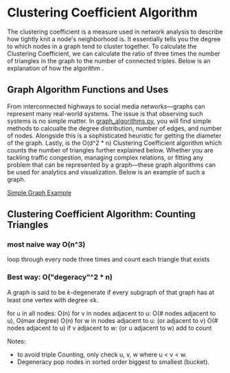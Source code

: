 
# Clustering Coefficient Algorithm
The clustering coefficient is a measure used in network analysis to describe how tightly knit a node's neighborhood is. It essentially tells you the degree to which nodes in a graph tend to cluster together. To calculate the Clustering Coefficient, we can calculate the ratio of three times the number of triangles in the graph to the number of connected triples. Below is an explanation of how the algorithm .

## Graph Algorithm Functions and Uses
From interconnected highways to social media networks—graphs can represent many real-world systems. The issue is that observing such systems is no simple matter. In [graph_algorithms.py](graph_algorithms.py), you will find simple methods to calcualte the degree distribution, number of edges, and number of nodes. Alongside this is a sophisticated heuristic for getting the diameter of the graph. Lastly, is the O(d^2 * n) Clustering Coefficient algorithm which counts the number of triangles further explained below. Whether you are tackling traffic congestion, managing complex relations, or fitting any problem that can be represented by a graph—these graph algorithms can be used for analytics and visualization. Below is an example of such a graph.

[Simple Graph Example](Graph_from_Algorithm_Tests.png)

## Clustering Coefficient Algorithm: Counting Triangles

### most naive way O(n^3)
loop through every node three times and count each triangle that exists

### Best way: O("degeracy"^2 * n)
A graph is said to be 𝑘-degenerate if every subgraph of that graph has at least one vertex with degree ≤k.

for u in all nodes:     O(n)
    for v in nodes adjacent to u:   O(# nodes adjacent to u), O(max degree) O(n)
        for w in nodes adjacent to u: (or adjacent to v) O(# nodes adjacent to u)
            if v adjacent to w: (or u adjacent to w)
                add to count

Notes:
- to avoid triple Counting, only check u, v, w where u < v < w.
- Degeneracy pop nodes in sorted order biggest to smallest (bucket).